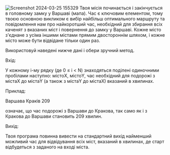 ![Screenshot 2024-03-25 155329](https://github.com/BodiaPutiak/CityTask/assets/121493849/dbeab13e-d990-4dc6-b253-90b4c497378a)
Твоя місія починається і закінчується в головному замку у Варшаві (мапа). Час є ключовим елементом, тому твоєю основною викликом є вибір найбільш оптимального маршруту та повідомлення нам про найкоротший час, необхідний для збирання всіх каченят з вказаних міст і повернення до замку у Варшаві. Кожне місто з'єднане з усіма іншими містами прямим двостороннім шляхом, і кожне місто може бути відвідане тільки один раз.

Використовуй наведені нижче дані і обери зручний метод.

Вхід:

У кожному i-му рядку (де 0 ≤ i < N) знаходяться поділені одиночними пробілами наступно: містоX, містоY, час необхідний для подорожі з містаX до містаY (а також з містаY до містаX) вказаний в хвилинах.

Приклад:

Варшава Краків 209

означає, що час подорожі з Варшави до Кракова, так само як і з Кракова до Варшави становить 209 хвилин.

Вихід:

Твоя програма повинна вивести на стандартний вихід найменший можливий час для відвідування всіх міст, вказаний в хвилинах, де старт відбудеться з заданого на вході міста.
